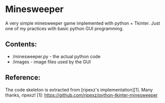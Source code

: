 Minesweeper
===========
A very simple minesweeper game implemented with python + Tkinter. Just one of my practices with basic python GUI programming.

Contents:
-----------
- /minesweeper.py - the actual python code
- /images - image files used by the GUI

Reference:
-----------
The code skeleton is extracted from [ripexz's implementation][1]. Many thanks, ripexz!
[1]: https://github.com/ripexz/python-tkinter-minesweeper